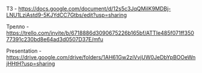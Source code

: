 ТЗ - https://docs.google.com/document/d/12s5c3JqQMiIK9MDBj-LNU1LziAstd9-5KJYdCC7Gtbs/edit?usp=sharing

Трелло - https://trello.com/invite/b/6718886d3090675226b165bf/ATTIe485f071ff35077391c230bd8e64ad3d0507D37E/mfu

Presentation -
https://drive.google.com/drive/folders/1AH61Gw2ziVvjUW0JeDbYpBOOeWnjHHtH?usp=sharing
